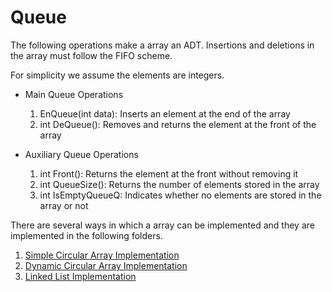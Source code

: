 # Queue 

The following operations make a array an ADT. 
Insertions and deletions in the array must follow the FIFO scheme. 

For simplicity we assume the elements are integers.
* Main Queue Operations 
  1. EnQueue(int data): Inserts an element at the end of the array
  2. int DeQueue(): Removes and returns the element at the front of the array


* Auxiliary Queue Operations 
  1. int Front(): Returns the element at the front without removing it
  2. int QueueSize(): Returns the number of elements stored in the array
  3. int IsEmptyQueueQ: Indicates whether no elements are stored in the array or not

There are several ways in which a array can be implemented and they are implemented 
in the following folders.

1. [Simple Circular Array Implementation](./QueueSimpleCircularArray)
2. [Dynamic Circular Array Implementation](./QueueDynamicCircularArray)
3. [Linked List Implementation](./QueueLinkedList)